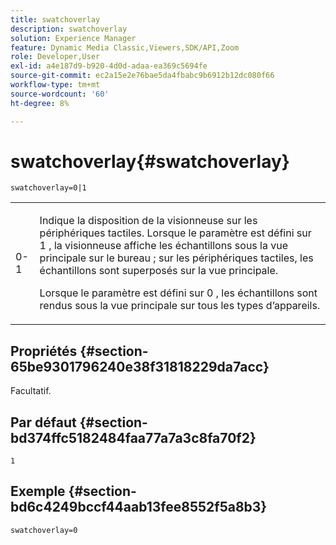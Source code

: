 ```yaml
---
title: swatchoverlay
description: swatchoverlay
solution: Experience Manager
feature: Dynamic Media Classic,Viewers,SDK/API,Zoom
role: Developer,User
exl-id: a4e187d9-b920-4d0d-adaa-ea369c5694fe
source-git-commit: ec2a15e2e76bae5da4fbabc9b6912b12dc080f66
workflow-type: tm+mt
source-wordcount: '60'
ht-degree: 8%

---
```


# swatchoverlay{#swatchoverlay}

`swatchoverlay=0|1`

<table id="table_9B98C97485DD4DEB8A6ECBCE8DF6B886"> 
 <tbody> 
  <tr> 
   <td colname="col1"> <p> <span class="codeph"> 0-1 </span> </p> </td> 
   <td colname="col2"> <p>Indique la disposition de la visionneuse sur les périphériques tactiles. Lorsque le paramètre est défini sur <span class="codeph"> 1 </span>, la visionneuse affiche les échantillons sous la vue principale sur le bureau ; sur les périphériques tactiles, les échantillons sont superposés sur la vue principale. </p> <p>Lorsque le paramètre est défini sur <span class="codeph"> 0 </span>, les échantillons sont rendus sous la vue principale sur tous les types d’appareils. </p> </td> 
  </tr> 
 </tbody> 
</table>

## Propriétés {#section-65be9301796240e38f31818229da7acc}

Facultatif.

## Par défaut {#section-bd374ffc5182484faa77a7a3c8fa70f2}

`1`

## Exemple {#section-bd6c4249bccf44aab13fee8552f5a8b3}

`swatchoverlay=0`
